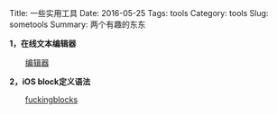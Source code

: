 Title: 一些实用工具
Date: 2016-05-25
Tags: tools
Category: tools
Slug: sometools
Summary: 两个有趣的东东

**1，在线文本编辑器**

&emsp;&emsp;[编辑器](./edit.html)

**2，iOS block定义语法**

&emsp;&emsp;[fuckingblocks](http://fuckingblocksyntax.com/)
